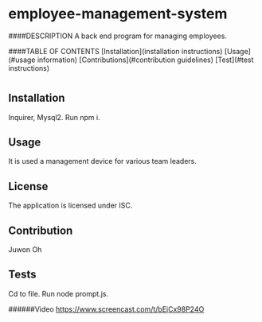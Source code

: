 # employee-management-system
####DESCRIPTION
  A back end program for managing employees. 

  ####TABLE OF CONTENTS
  [Installation](installation instructions)
  [Usage](#usage information)
  [Contributions](#contribution guidelines)
  [Test](#test instructions)
  #

  ## Installation
  Inquirer, Mysql2. Run npm i.
  ## Usage
  It is used a management device for various team leaders.
  ## License
  The application is licensed under ISC.
  
  ## Contribution
  Juwon Oh
  ## Tests
  Cd to file. Run node prompt.js. 

######Video
https://www.screencast.com/t/bEjCx98P24O
